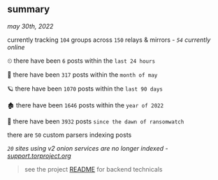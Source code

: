 
## summary
_may 30th, 2022_

currently tracking `104` groups across `150` relays & mirrors - _`54` currently online_

⏲ there have been `6` posts within the `last 24 hours`

🦈 there have been `317` posts within the `month of may`

🪐 there have been `1070` posts within the `last 90 days`

🏚 there have been `1646` posts within the `year of 2022`

🦕 there have been `3932` posts `since the dawn of ransomwatch`

there are `50` custom parsers indexing posts

_`20` sites using v2 onion services are no longer indexed - [support.torproject.org](https://support.torproject.org/onionservices/v2-deprecation/)_

> see the project [README](https://github.com/joshhighet/ransomwatch#ransomwatch--) for backend technicals
